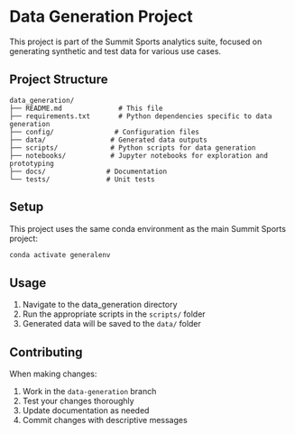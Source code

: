 # Data Generation Project

This project is part of the Summit Sports analytics suite, focused on generating synthetic and test data for various use cases.

## Project Structure

```
data_generation/
├── README.md              # This file
├── requirements.txt       # Python dependencies specific to data generation
├── config/               # Configuration files
├── data/                # Generated data outputs
├── scripts/             # Python scripts for data generation
├── notebooks/           # Jupyter notebooks for exploration and prototyping
├── docs/               # Documentation
└── tests/              # Unit tests
```

## Setup

This project uses the same conda environment as the main Summit Sports project:
```bash
conda activate generalenv
```

## Usage

1. Navigate to the data_generation directory
2. Run the appropriate scripts in the `scripts/` folder
3. Generated data will be saved to the `data/` folder

## Contributing

When making changes:
1. Work in the `data-generation` branch
2. Test your changes thoroughly
3. Update documentation as needed
4. Commit changes with descriptive messages
